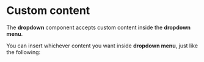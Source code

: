 # Custom content

The **dropdown** component accepts custom content inside the **dropdown menu**. 

You can insert whichever content you want inside **dropdown menu**, just like the following: